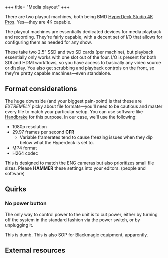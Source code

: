 +++
title= "Media playout"
+++

There are two playout machines, both being BMD [HyperDeck Studio 4K Pros](https://www.blackmagicdesign.com/products/hyperdeckstudio/techspecs/W-HYD-14). Yes—they are 4K capable.

The playout machines are essentially dedicated devices for media playback and recording. They're fairly capable, with a decent set of I/O that allows for configuring them as needed for any show.

These take two 2.5" SSD and two SD cards (per machine), but playback essentially only works with one slot out of the four. I/O is present for both SDI and HDMI workflows, so you have access to basically any video source or display. You also get scrubbing and playback controls on the front, so they're pretty capable machines—even standalone.

## Format considerations

The huge downside (and your biggest pain-point) is that these are *EXTREMELY* picky about file formats—you'll need to be cautious and master every file to match your particular setup. You can use software like [Handbrake](#) for this purpose. In our case, we'll use the following:

* 1080p resolution
* 29.97 frames per second **CFR**
	* Variable framerates tend to cause freezing issues when they dip below what the Hyperdeck is set to.
* MP4 format
* H264 codec

This is designed to match the ENG cameras but also prioritizes small file sizes. Please **HAMMER** these settings into your editors. (people and software)

## Quirks

### No power button

The only way to control power to the unit is to cut power, either by turning off the system in the standard fashion via the power switch, or by unplugging it.

This is dumb. This is also SOP for Blackmagic equipment, apparently.

## External resources